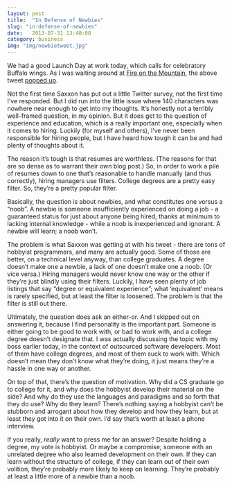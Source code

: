 ```yaml
---
layout: post
title:  "In Defense of Newbies"
slug: "in-defense-of-newbies"
date:   2013-07-31 13:40:00
category: business
img: "img/newbietweet.jpg"
---
```


We had a good Launch Day at work today, which calls for celebratory Buffalo wings. As I was waiting around at [Fire on the Mountain](http://www.portlandwings.com/index.php), the above tweet [popped up](https://twitter.com/SaxxonFox/status/362732826505904129).

Not the first time Saxxon has put out a little Twitter survey, not the first time I’ve responded. But I did run into the little issue where 140 characters was nowhere near enough to get into my thoughts. It’s honestly not a terribly well-framed question, in my opinion. But it does get to the question of experience and education, which is a really important one, especially when it comes to hiring. Luckily (for myself and others), I’ve never been responsible for hiring people, but I have heard how tough it can be and had plenty of thoughts about it.

The reason it’s tough is that resumes are worthless. (The reasons for that are so dense as to warrant their own blog post.) So, in order to work a pile of resumes down to one that’s reasonable to handle manually (and thus correctly), hiring managers use filters. College degrees are a pretty easy filter. So, they’re a pretty popular filter.

Basically, the question is about newbies, and what constitutes one versus a “noob”. A newbie is someone insufficiently experienced on doing a job - a guaranteed status for just about anyone being hired, thanks at minimum to lacking internal knowledge - while a noob is inexperienced and ignorant. A newbie will learn; a noob won’t.

The problem is what Saxxon was getting at with his tweet - there are tons of hobbyist programmers, and many are actually good. Some of those are better, on a technical level anyway, than college graduates. A degree doesn’t make one a newbie, a lack of one doesn’t make one a noob. (Or vice versa.) Hiring managers would never know one way or the other if they’re just blindly using their filters. Luckily, I have seen plenty of job listings that say “degree or equivalent experience”; what ‘equivalent’ means is rarely specified, but at least the filter is loosened. The problem is that the filter is still out there.

Ultimately, the question does ask an either-or. And I skipped out on answering it, because I find personality is the important part. Someone is either going to be good to work with, or bad to work with, and a college degree doesn’t designate that. I was actually discussing the topic with my boss earlier today, in the context of outsourced software developers. Most of them have college degrees, and most of them suck to work with. Which doesn’t mean they don’t know what they’re doing, it just means they’re a hassle in one way or another.

On top of that, there’s the question of motivation. Why did a CS graduate go to college for it, and why does the hobbyist develop their material on the side? And why do they use the languages and paradigms and so forth that they do use? Why do they learn? There’s nothing saying a hobbyist can’t be stubborn and arrogant about how they develop and how they learn, but at least they got into it on their own. I’d say that’s worth at least a phone interview.

If you really, *really* want to press me for an answer? Despite holding a degree, my vote is hobbyist. Or maybe a compromise; someone with an unrelated degree who also learned development on their own. If they can learn without the structure of college, if they can learn out of their own volition, they’re probably more likely to keep on learning. They’re probably at least a little more of a newbie than a noob.
